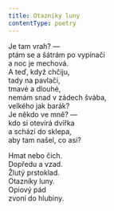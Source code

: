 ```yaml
---
title: Otazníky luny
contentType: poetry
---
```


<section>

Je tam vrah? —  
ptám se a šátrám po vypínači  
a noc je mechová.  
A teď, když chčiju,  
tady na pavlači,  
tmavé a dlouhé,  
nemám snad v zádech švába,  
velkého jak barák?  
Je někdo ve mně? —  
kdo si otevírá dvířka  
a schází do sklepa,  
aby tam našel, co asi?

</section>

<section>

Hmat nebo čich.  
Dopředu a vzad.  
Žlutý prstoklad.  
Otazníky luny.  
Opiový pád  
zvoní do hlubiny.

</section>
